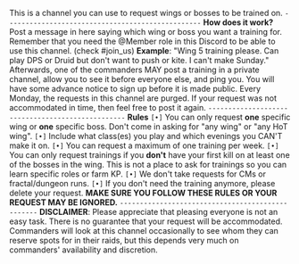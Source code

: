 This is a channel you can use to request wings or bosses to be trained on.
`-------------------------------------------------`
**How does it work?**
Post a message in here saying which wing or boss you want a training for. Remember that you need the @Member role in this Discord to be able to use this channel. (check #join_us)
**Example**: "Wing 5 training please. Can play DPS or Druid but don't want to push or kite. I can't make Sunday."
Afterwards, one of the commanders MAY post a training in a private channel, allow you to see it before everyone else, and ping you. You will have some advance notice to sign up before it is made public.
Every Monday, the requests in this channel are purged. If your request was not accommodated in time, then feel free to post it again.
`-------------------------------------------------`
**Rules**
`[•]` You can only request **one** specific wing or **one** specific boss. Don't come in asking for "any wing" or "any HoT wing".
`[•]` Include what class(es) you play and which evenings you CAN'T make it on.
`[•]` You can request a maximum of one training per week.
`[•]` You can only request trainings if you **don't** have your first kill on at least one of the bosses in the wing. This is not a place to ask for trainings so you can learn specific roles or farm KP.
`[•]` We don't take requests for CMs or fractal/dungeon runs.
`[•]` If you don't need the training anymore, please delete your request.
**MAKE SURE YOU FOLLOW THESE RULES OR YOUR REQUEST MAY BE IGNORED.**
`-------------------------------------------------`
**DISCLAIMER**: Please appreciate that pleasing everyone is not an easy task. There is no guarantee that your request will be accommodated. Commanders will look at this channel occasionally to see whom they can reserve spots for in their raids, but this depends very much on commanders' availability and discretion.

